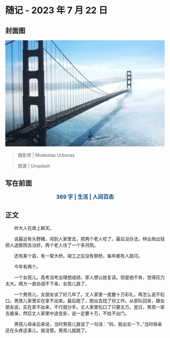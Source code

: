 # 随记 - 2023 年 7 月 22 日

## 封面图

![](https://raw.githubusercontent.com/TinySnow/GithubImageHosting/main/blog/articles/essays/modestas-urbonas-vj_9l20fzj0-unsplash.jpg)

> 摄影师 | Modestas Urbonas
>
> 图源 | Unsplash

## 写在前面

<p style="color:#0f4c81; text-align:center; font-weight:bold; font-size:larger;">369 字 | 生活 | 人间百态</p>

## 正文

　　听大人在席上聊天。

　　说最近有头野猪，闯到人家里去，把两个老人咬了。最后没办法，林业局出钱把人送医院去治好。两个老人住了一个多月院。

　　还有某个县，有一架大桥。竣工之后没有祭桥，每年都有人跳河。

　　今年有两个。

　　一个女孩儿，高考没考出理想成绩，家人想让她复读。但是她不肯，觉得压力太大。两方一直协调不下来，女孩儿跳了。

　　一个男孩儿，女朋友谈了好几年了。丈人家里一直要十万彩礼，再怎么说不松口。男孩儿家里实在拿不出来。最后跑了，跑出去找了份工作。从部队回来，跟女朋友说，实在拿不出来，不行就分手。丈人家里松口了只要五万。翌日，男孩一家去接亲，然后丈人家里中途变卦，说一定要十万，不给不出门。

　　男孩儿母亲后来说，当时男孩儿就说了一句话：“妈，我出去一下。”当时母亲还在头疼这事儿，就没管。男孩儿就跳了。